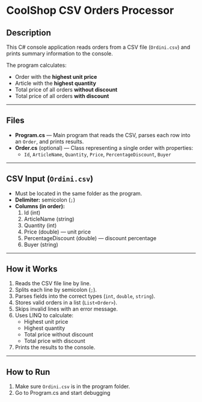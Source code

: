 # CoolShop CSV Orders Processor

## Description
This C# console application reads orders from a CSV file (`Ordini.csv`) and prints summary information to the console.  

The program calculates:

- Order with the **highest unit price**
- Article with the **highest quantity**
- Total price of all orders **without discount**
- Total price of all orders **with discount**

---

## Files

- **Program.cs** — Main program that reads the CSV, parses each row into an `Order`, and prints results.  
- **Order.cs** (optional) — Class representing a single order with properties:
  - `Id`, `ArticleName`, `Quantity`, `Price`, `PercentageDiscount`, `Buyer`

---

## CSV Input (`Ordini.csv`)

- Must be located in the same folder as the program.  
- **Delimiter:** semicolon (`;`)  
- **Columns (in order):**
  1. Id (int)
  2. ArticleName (string)
  3. Quantity (int)
  4. Price (double) — unit price
  5. PercentageDiscount (double) — discount percentage
  6. Buyer (string)


---

## How it Works

1. Reads the CSV file line by line.  
2. Splits each line by semicolon (`;`).  
3. Parses fields into the correct types (`int`, `double`, `string`).  
4. Stores valid orders in a list (`List<Order>`).  
5. Skips invalid lines with an error message.  
6. Uses LINQ to calculate:
   - Highest unit price
   - Highest quantity
   - Total price without discount
   - Total price with discount  
7. Prints the results to the console.

---

## How to Run

1. Make sure `Ordini.csv` is in the program folder.  
2. Go to Program.cs and start debugging


